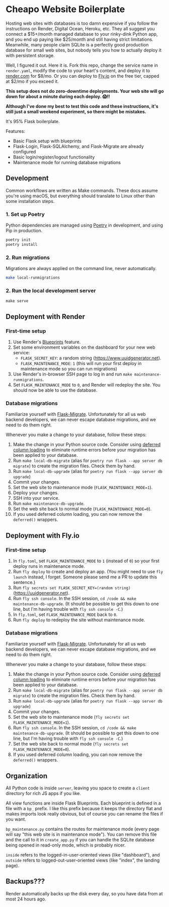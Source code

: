 # Cheapo Website Boilerplate

Hosting web sites with databases is too damn expensive if you follow the instructions on Render, Digital Ocean, Heroku, etc. They all suggest you connect a \$15+/month managed database to your rinky-dink Python app, and you end up paying like $25/month and still having strict limitations. Meanwhile, many people claim SQLite is a perfectly good production database for small web sites, but nobody tells you how to actually deploy it with persistent storage.

Well, I figured it out. Here it is. Fork this repo, change the service name in `render.yaml`, modify the code to your heart's content, and deploy it to [render.com](https://render.com) for $8/mo. Or you can deploy to [Fly.io](https://fly.io) on the free tier, capped at $2/mo if you exceed it.

**This setup does not do zero-downtime deployments. Your web site will go down for about a minute during each deploy. 😱‼️**

**Although I've done my best to test this code and these instructions, it's still just a small weekend experiment, so there might be mistakes.**

It's 95% Flask boilerplate.

Features:

- Basic Flask setup with blueprints
- Flask-Login, Flask-SQLAlchemy, and Flask-Migrate are already configured
- Basic login/register/logout functionality
- Maintenance mode for running database migrations

## Development

Common workflows are written as Make commands. These docs assume you're using macOS, but everything should translate to Linux other than some installation steps.

### 1. Set up Poetry

Python dependencies are managed using [Poetry](https://python-poetry.org) in development, and using Pip in production.

```sh
poetry init
poetry install
```

### 2. Run migrations

Migrations are always applied on the command line, never automatically.

```sh
make local-runmigrations
```

### 2. Run the local development server

```
make serve
```

## Deployment with Render

### First-time setup

1. Use Render's [Blueprints](https://dashboard.render.com/blueprints) feature.
2. Set some environment variables on the dashboard for your new web service:
   - `FLASK_SECRET_KEY`: a random string (https://www.uuidgenerator.net).
   - `FLASK_MAINTENANCE_MODE`: `1` (this will run your first deploy in maintenance mode so you can run migrations)
3. Use Render's in-browser SSH page to log in and run `make maintenance-runmigrations`.
4. Set `FLASK_MAINTENANCE_MODE` to `0`, and Render will redeploy the site. You should now be able to use the database.

### Database migrations

Familiarize yourself with [Flask-Migrate](https://flask-migrate.readthedocs.io/en/latest/). Unfortunately for all us web backend developers, we can never escape database migrations, and we need to do them right.

Whenever you make a change to your database, follow these steps:

1. Make the change in your Python source code. Consider using [deferred column loading](https://docs.sqlalchemy.org/en/14/orm/loading_columns.html#deferred-column-loading) to eliminate runtime errors before your migration has been applied to your database.
2. Run `make local-db-migrate` (alias for `poetry run flask --app server db migrate`) to create the migration files. Check them by hand.
3. Run `make local-db-upgrade` (alias for `poetry run flask --app server db upgrade`)
4. Commit your changes.
5. Set the web site to maintenance mode (`FLASK_MAINTENANCE_MODE=1`).
6. Deploy your changes.
7. SSH into your service.
8. Run `make maintenance-db-upgrade`.
9. Set the web site back to normal mode (`FLASK_MAINTENANCE_MODE=0`).
10. If you used deferred column loading, you can now remove the `deferred()` wrappers.

## Deployment with Fly.io

### First-time setup

1. In `fly.toml`, set `FLASK_MAINTENANCE_MODE` to `1` (instead of `0`) so your first deploy runs in maintenance mode.
2. Run `fly deploy` to create and deploy an app. (You might need to use `fly launch` instead, I forget. Someone please send me a PR to update this sentence.)
3. Run `fly secrets set FLASK_SECRET_KEY=(random string)` (https://uuidgenerator.net).
4. Run `fly ssh console`. In the SSH session, `cd /code && make maintenance-db-upgrade`. (It should be possible to get this down to one line, but I'm having trouble with `fly ssh console -C`.)
5. In `fly.toml`, set `FLASK_MAINTENANCE_MODE` back to `0`.
6. Run `fly deploy` to redeploy the site without maintenance mode.

### Database migrations

Familiarize yourself with [Flask-Migrate](https://flask-migrate.readthedocs.io/en/latest/). Unfortunately for all us web backend developers, we can never escape database migrations, and we need to do them right.

Whenever you make a change to your database, follow these steps:

1. Make the change in your Python source code. Consider using [deferred column loading](https://docs.sqlalchemy.org/en/14/orm/loading_columns.html#deferred-column-loading) to eliminate runtime errors before your migration has been applied to your database.
2. Run `make local-db-migrate` (alias for `poetry run flask --app server db migrate`) to create the migration files. Check them by hand.
3. Run `make local-db-upgrade` (alias for `poetry run flask --app server db upgrade`)
4. Commit your changes.
5. Set the web site to maintenance mode (`fly secrets set FLASK_MAINTENANCE_MODE=1`).
6. Run `fly ssh console`. In the SSH session, `cd /code && make maintenance-db-upgrade`. (It should be possible to get this down to one line, but I'm having trouble with `fly ssh console -C`.)
7. Set the web site back to normal mode (`fly secrets set FLASK_MAINTENANCE_MODE=0`).
8. If you used deferred column loading, you can now remove the `deferred()` wrappers.

## Organization

All Python code is inside `server`, leaving you space to create a `client` directory for rich JS apps if you like.

All view functions are inside Flask Blueprints. Each blueprint is defined in a file with a `bp_` prefix. I like this prefix because it keeps the directory flat and makes imports look really obvious, but of course you can rename the files if you want.

`bp_maintenance.py` contains the routes for maintenance mode (every page will say "this web site is in maintenance mode"). You can remove this file and the call to it in `create_app.py` if you can handle the SQLite database being opened in read-only mode, which is probably nicer.

`inside` refers to the logged-in-user-oriented views (like "dashboard"), and `outside` refers to logged-out-user-oriented views (like "index", the landing page).

## Backups???

Render automatically backs up the disk every day, so you have data from at most 24 hours ago.
